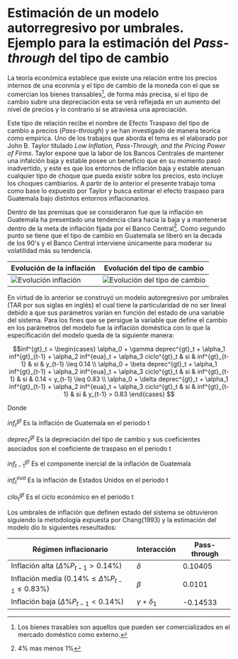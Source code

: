# Estimación de un modelo autorregresivo por umbrales. Ejemplo para la estimación del _Pass-through_ del tipo de cambio

La teoría económica establece que existe una relación entre los precios internos de una econmía y el tipo de cambio de la moneda con el que se comercian los bienes transables[^1], de forma más precisa, si el tipo de cambio subre una depreciación esta se verá reflejada en un aumento del nivel de precios y lo contrario si se atraviesa una apreciación.

Este tipo de relación recibe el nombre de Efecto Traspaso del tipo de cambio a precios (_Pass-through_) y se han investigado de manera teorica como empírica. Uno de los trabajos que aborda el tema es el elaborado por John B. Taylor titulado _Low Inflation, Pass-Through, and the Pricing Power of Firms_. Taylor expone que la labor de los Bancos Centrales de mantener una infalción baja y estable posee un beneficio que en su momento pasó inadvertido, y este es que los entornos de inflación baja y estable atenuan cualquier tipo de choque que pueda existir sobre los precios, esto incluye los choques cambiarios. A partir de lo anterior el presente trabajo toma como base lo expuesto por Taylor y busca estimar el efecto traspaso para Guatemala bajo distintos entornos inflacionarios.


Dentro de las premisas que se consideraron fue que la inflación en Guatemala ha presentado una tendencia clara hacia la baja y a mantenerse dentro de la meta de inflación fijada por el Banco Central[^2]. Como segundo punto se tiene que el tipo de cambio en Guatemala se liberó en la decada de los 90's y el Banco Central interviene únicamente para moderar su volatilidad más su tendencia.

|Evolución de la inflación| Evolución del tipo de cambio|
|-------------------------|-----------------------------|
|![Evolución inflación](https://github.com/jorgeorenos/Pass-through-R/blob/master/Im%C3%A1genes/Evoluci%C3%B3n%20inflaci%C3%B3n.svg)| ![Evolución del tipo de cambio](https://github.com/jorgeorenos/Pass-through-R/blob/master/Im%C3%A1genes/Evoluci%C3%B3n%20del%20tipo%20de%20cambio.svg) |

En virtud de lo anterior se construyó un modelo autoregresivo por umbrales (TAR  por sus siglas en inglés) el cual tiene la particularidad de no ser lineal debido a que sus parámetros varían en función del estado de una variable del sistema. Para los fines que se persigue la variable que define el cambio en los parámetros del modelo fue la inflación doméstica con lo que la especificación del modelo queda de la siguiente manera:



$$inf^{gt}_t =  \begin{cases}
    \alpha_0 + \gamma deprec^{gt}_t  + \alpha_1 inf^{gt}_{t-1} + \alpha_2 inf^{eua}_t + \alpha_3 ciclo^{gt}_t & si & inf^{gt}_{t-1} & si & y_{t-1} \leq 0.14 \\
    \alpha_0 + \beta deprec^{gt}_t  + \alpha_1 inf^{gt}_{t-1} + \alpha_2 inf^{eua}_t + \alpha_3 ciclo^{gt}_t & si & inf^{gt}_{t-1} & si & 0.14 < y_{t-1} \leq 0.83 \\
    \alpha_0 + \delta deprec^{gt}_t  + \alpha_1 inf^{gt}_{t-1} + \alpha_2 inf^{eua}_t + \alpha_3 ciclo^{gt}_t & si & inf^{gt}_{t-1} & si & y_{t-1} > 0.83
\end{cases}
$$

$\text{Donde}$

$inf^{gt}_t \text{ Es la inflación de Guatemala en el periodo t}$

$deprec^{gt}_t \text{ Es la depreciación del tipo de cambio y sus coeficientes asociados son el coeficiente de traspaso en el periodo t}$

$inf^{gt}_{t-1} \text{ Es el componente inercial de la inflación de Guatemala}$

$inf^{eua}_t \text{ Es la inflación de Estados Unidos en el periodo t}$

$cilo^{gt}_t \text{ Es el ciclo económico en el periodo t}$

Los umbrales de inflación que definen estado del sistema se obtuvieron siguiendo la metodología expuesta por Chang(1993) y la estimación del modelo dio lo siguientes reseultados:

Régimen inflacionario                                      |Interacción       |Pass-through
-----------------------------------------------------------|------------------|------------
Inflación alta ($\Delta\%P_{t-1} > 0.14\%$)                |$\delta$          | 0.10405
Inflación media ($0.14\% \leq \Delta\%P_{t-1} \leq 0.83\%$)|$\beta$           | 0.0101
Inflación baja ($\Delta\%P_{t-1} < 0.14\%$)                |$\gamma+\delta_1$ |-0.14533

[^1]: Los bienes trasables son aquellos que pueden ser comercializados en el mercado doméstico como externo.
[^2]: 4% mas menos 1%

